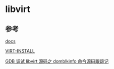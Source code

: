 # libvirt

## 参考

[docs](https://libvirt.org/docs.html)

[VIRT-INSTALL](https://man.archlinux.org/man/virt-install.1)

[GDB 调试 libvirt 源码之 domblkinfo 命令源码跟踪记](https://www.frytea.com/archives/565/)
